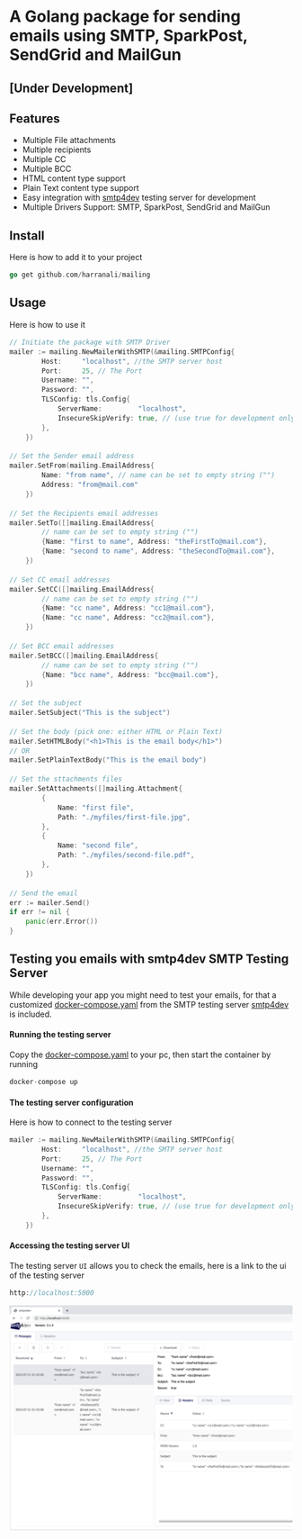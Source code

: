 # A Golang package for sending emails using SMTP, SparkPost, SendGrid and MailGun

## [Under Development]

## Features
- Multiple File attachments
- Multiple recipients
- Multiple CC
- Multiple BCC
- HTML content type support
- Plain Text content type support
- Easy integration with [smtp4dev](https://github.com/rnwood/smtp4dev/tree/master) testing server for development
- Multiple Drivers Support: SMTP, SparkPost, SendGrid and MailGun

## Install
Here is how to add it to your project
```go
go get github.com/harranali/mailing
```
## Usage
Here is how to use it
```go
// Initiate the package with SMTP Driver
mailer := mailing.NewMailerWithSMTP(&mailing.SMTPConfig{
		Host:     "localhost", //the SMTP server host
		Port:     25, // The Port
		Username: "", 
		Password: "",
		TLSConfig: tls.Config{
			ServerName:         "localhost",
			InsecureSkipVerify: true, // (use true for development only) true accepts any certificate presented by the server
		},
	})

// Set the Sender email address
mailer.SetFrom(mailing.EmailAddress{
        Name: "from name", // name can be set to empty string ("")
        Address: "from@mail.com"
    })

// Set the Recipients email addresses
mailer.SetTo([]mailing.EmailAddress{
        // name can be set to empty string ("")
        {Name: "first to name", Address: "theFirstTo@mail.com"},
        {Name: "second to name", Address: "theSecondTo@mail.com"},
    })

// Set CC email addresses
mailer.SetCC([]mailing.EmailAddress{
        // name can be set to empty string ("")
        {Name: "cc name", Address: "cc1@mail.com"},
        {Name: "cc name", Address: "cc2@mail.com"},
    })

// Set BCC email addresses
mailer.SetBCC([]mailing.EmailAddress{
        // name can be set to empty string ("")
        {Name: "bcc name", Address: "bcc@mail.com"},
    })

// Set the subject
mailer.SetSubject("This is the subject")

// Set the body (pick one: either HTML or Plain Text)
mailer.SetHTMLBody("<h1>This is the email body</h1>")
// OR
mailer.SetPlainTextBody("This is the email body")

// Set the sttachments files
mailer.SetAttachments([]mailing.Attachment{
        {
            Name: "first file",
            Path: "./myfiles/first-file.jpg",
        },
        {
            Name: "second file",
            Path: "./myfiles/second-file.pdf",
        },
    })
        
// Send the email
err := mailer.Send()
if err != nil {
    panic(err.Error())
}
```

## Testing you emails with smtp4dev SMTP Testing Server
While developing your app you might need to test your emails, for that a customized [docker-compose.yaml](https://github.com/harranali/mailing/tree/main/smtp-testing-server) from the SMTP testing server [smtp4dev](https://github.com/rnwood/smtp4dev/tree/master) is included.
#### Running the testing server
Copy the [docker-compose.yaml](https://github.com/harranali/mailing/blob/main/smtp-testing-server/docker-compose.yaml) to your pc, then start the container by running
```go
docker-compose up
```
#### The testing server configuration
Here is how to connect to the testing server
```go
mailer := mailing.NewMailerWithSMTP(&mailing.SMTPConfig{
		Host:     "localhost", //the SMTP server host
		Port:     25, // The Port
		Username: "", 
		Password: "",
		TLSConfig: tls.Config{
			ServerName:         "localhost",
			InsecureSkipVerify: true, // (use true for development only) true accepts any certificate presented by the server
		},
	})
```
#### Accessing the testing server UI
The testing server `UI` allows you to check the emails, here is a link to the ui of the testing server
```go
http://localhost:5000
```
![smtp4dev server ui](https://raw.githubusercontent.com/harranali/mailing/main/smtp-testing-server/screenshots/smtp4dev-server-ui.png "smtp server ui")